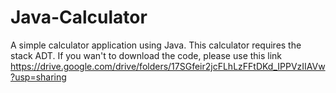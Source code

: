 # Java-Calculator
A simple calculator application using Java.
This calculator requires the stack ADT.
If you wan't to download the code, please use this link
https://drive.google.com/drive/folders/17SGfeir2jcFLhLzFFtDKd_IPPVzIIAVw?usp=sharing
